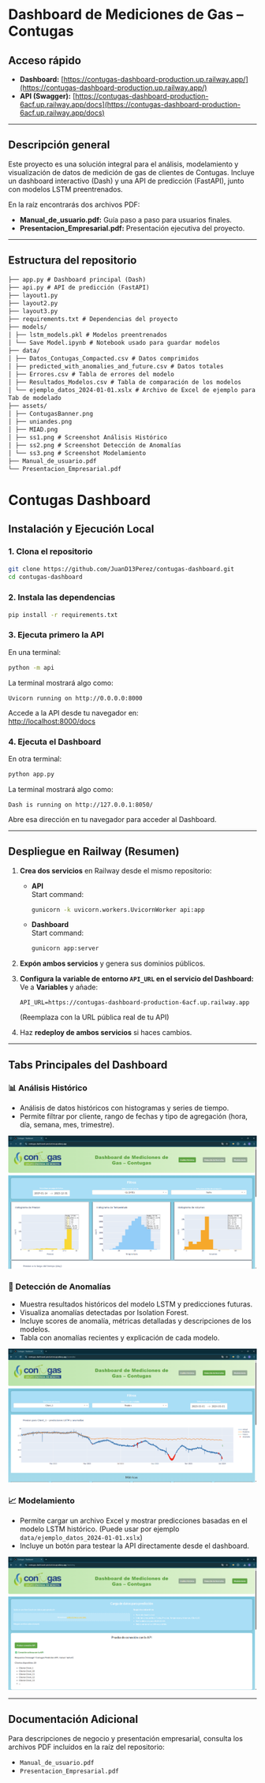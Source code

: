 # Dashboard de Mediciones de Gas – Contugas

## Acceso rápido

- **Dashboard:** [https://contugas-dashboard-production.up.railway.app/](https://contugas-dashboard-production.up.railway.app/)
- **API (Swagger):** [https://contugas-dashboard-production-6acf.up.railway.app/docs](https://contugas-dashboard-production-6acf.up.railway.app/docs)

---

## Descripción general

Este proyecto es una solución integral para el análisis, modelamiento y visualización de datos de medición de gas de clientes de Contugas. Incluye un dashboard interactivo (Dash) y una API de predicción (FastAPI), junto con modelos LSTM preentrenados.

En la raíz encontrarás dos archivos PDF:

- **Manual_de_usuario.pdf:** Guía paso a paso para usuarios finales.
- **Presentacion_Empresarial.pdf:** Presentación ejecutiva del proyecto.

---

## Estructura del repositorio

```
├── app.py # Dashboard principal (Dash)
├── api.py # API de predicción (FastAPI)
├── layout1.py
├── layout2.py
├── layout3.py
├── requirements.txt # Dependencias del proyecto
├── models/
│ ├── lstm_models.pkl # Modelos preentrenados
│ └── Save Model.ipynb # Notebook usado para guardar modelos
├── data/
│ ├── Datos_Contugas_Compacted.csv # Datos comprimidos
│ ├── predicted_with_anomalies_and_future.csv # Datos totales
│ ├── Errores.csv # Tabla de errores del modelo
│ ├── Resultados_Modelos.csv # Tabla de comparación de los modelos
│ └── ejemplo_datos_2024-01-01.xslx # Archivo de Excel de ejemplo para Tab de modelado
├── assets/
│ ├── ContugasBanner.png
│ ├── uniandes.png
│ ├── MIAD.png
│ ├── ss1.png # Screenshot Análisis Histórico
│ ├── ss2.png # Screenshot Detección de Anomalías
│ └── ss3.png # Screenshot Modelamiento
├── Manual_de_usuario.pdf
└── Presentacion_Empresarial.pdf
```



# Contugas Dashboard

## Instalación y Ejecución Local

### 1. Clona el repositorio
```bash
git clone https://github.com/JuanD13Perez/contugas-dashboard.git
cd contugas-dashboard
```

### 2. Instala las dependencias
```bash
pip install -r requirements.txt
```

### 3. Ejecuta primero la API
En una terminal:
```bash
python -m api
```
La terminal mostrará algo como:
```
Uvicorn running on http://0.0.0.0:8000
```
Accede a la API desde tu navegador en:  
[http://localhost:8000/docs](http://localhost:8000/docs)

### 4. Ejecuta el Dashboard
En otra terminal:
```bash
python app.py
```
La terminal mostrará algo como:
```
Dash is running on http://127.0.0.1:8050/
```
Abre esa dirección en tu navegador para acceder al Dashboard.

---

## Despliegue en Railway (Resumen)

1. **Crea dos servicios** en Railway desde el mismo repositorio:
   - **API**  
     Start command:
     ```bash
     gunicorn -k uvicorn.workers.UvicornWorker api:app
     ```
   - **Dashboard**  
     Start command:
     ```bash
     gunicorn app:server
     ```

2. **Expón ambos servicios** y genera sus dominios públicos.

3. **Configura la variable de entorno `API_URL` en el servicio del Dashboard:**  
   Ve a **Variables** y añade:
   ```
   API_URL=https://contugas-dashboard-production-6acf.up.railway.app
   ```
   (Reemplaza con la URL pública real de tu API)

4. Haz **redeploy de ambos servicios** si haces cambios.

---

## Tabs Principales del Dashboard

### 📊 Análisis Histórico
- Análisis de datos históricos con histogramas y series de tiempo.
- Permite filtrar por cliente, rango de fechas y tipo de agregación (hora, día, semana, mes, trimestre).

![Análisis Histórico](assets/ss1.png)

### 🚨 Detección de Anomalías
- Muestra resultados históricos del modelo LSTM y predicciones futuras.
- Visualiza anomalías detectadas por Isolation Forest.
- Incluye scores de anomalía, métricas detalladas y descripciones de los modelos.
- Tabla con anomalías recientes y explicación de cada modelo.

![Detección de Anomalías](assets/ss2.png)


### 📈 Modelamiento
- Permite cargar un archivo Excel y mostrar predicciones basadas en el modelo LSTM histórico. (Puede usar por ejemplo `data/ejemplo_datos_2024-01-01.xslx`)
- Incluye un botón para testear la API directamente desde el dashboard.

![Modelamiento](assets/ss3.png)

---

## Documentación Adicional
Para descripciones de negocio y presentación empresarial, consulta los archivos PDF incluidos en la raíz del repositorio:
- `Manual_de_usuario.pdf`
- `Presentacion_Empresarial.pdf`

